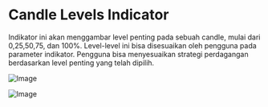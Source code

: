 # Candle Levels Indicator

Indikator ini akan menggambar level penting pada sebuah candle, mulai dari 0,25,50,75, dan 100%. Level-level ini bisa disesuaikan oleh pengguna pada parameter indikator. Pengguna bisa menyesuaikan strategi perdagangan berdasarkan level penting yang telah dipilih.

![Image](https://github.com/user-attachments/assets/e048890f-5d1c-433a-8300-535bb59fed2f)

![Image](https://github.com/user-attachments/assets/ef7cd150-8344-499b-9f05-a911e797c592)
